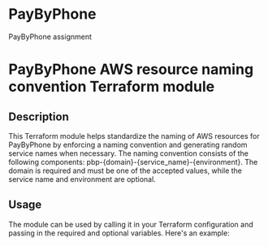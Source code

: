 # PayByPhone
PayByPhone assignment

# PayByPhone AWS resource naming convention Terraform module

## Description

This Terraform module helps standardize the naming of AWS resources for PayByPhone by enforcing a naming convention and generating random service names when necessary. The naming convention consists of the following components: pbp-{domain}-{service_name}-{environment}. The domain is required and must be one of the accepted values, while the service name and environment are optional.

## Usage

The module can be used by calling it in your Terraform configuration and passing in the required and optional variables. Here's an example:

